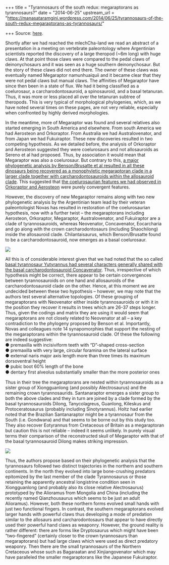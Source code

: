 +++
title = "Tyrannosaurs of the south redux: megaraptorans as tyrannosaurs?"
date = "2014-06-25"
upstream_url = "https://manasataramgini.wordpress.com/2014/06/25/tyrannosaurs-of-the-south-redux-megaraptorans-as-tyrannosaurs/"

+++
Source: [here](https://manasataramgini.wordpress.com/2014/06/25/tyrannosaurs-of-the-south-redux-megaraptorans-as-tyrannosaurs/).

Shortly after we had reached the mlechCha-land we read an abstract of a presentation in a meeting on vertebrate paleontology where Argentinian scientists reported the discovery of a large theropod (\~6m long) with huge claws. At that point those claws were compared to the pedal claws of deinonychosaurs and it was seen as a huge southern deinonychosaur. But the story of these claws did not end there. The owner of these claws was eventually named Megaraptor namunhuaiquii and it became clear that they were not pedal claws but manual claws. The affinities of Megaraptor have since then been in a state of flux. We had it being classified as a coelurosaur, a carcharodontosauroid, a spinosauroid, and a basal tetanuran. Thus, it was more or less placed all over the tetanuran subtree of theropods. This is very typical of morphological phylogenies, which, as we have noted several times on these pages, are not very reliable, especially when confronted by highly derived morphologies.

In the meantime, more of Megaraptor was found and several relatives also started emerging in South America and elsewhere. From south America we had Aerosteon and Orkoraptor. From Australia we had Australovenator, and from Japan we had Fukuiraptor. These new discoveries resulted in two competing hypothesis. As we detailed before, the analysis of Orkoraptor and Aerosteon suggested they were coelurosaurs and not allosauroids as Sereno et al had proposed. Thus, by association it would mean that Megaraptor was also a coelurosaur. But contrary to this, [a major phylogenetic analysis by Benson/Brusatte et al resulted in all these dinosaurs being recovered as a monophyletic megaraptoran clade in a larger clade together with carcharodontosauroids within the allosauroid clade](https://manasataramgini.wordpress.com/2009/10/18/of-allosaurs-and-megalosaurs/ "Of allosaurs and megalosaurs"). This suggested that [the coelurosaurian features we had observed in Orkoraptor and Aerosteon](https://manasataramgini.wordpress.com/2009/03/28/orkoraptor-and-aerosteon/ "Orkoraptor and Aerosteon") were purely convergent features.

However, the discovery of new Megaraptor remains along with two new phylogenetic analysis by the Argentinian team lead by their veteran paleontologist Novas has resulted in restoration of the coelurosaurian hypothesis, now with a further twist – the megaraptorans including Aerosteon, Orkoraptor, Megaraptor, Australovenator, and Fukuiraptor are a clade of tyrannosauroids, whereas Neovenator, Concavenator, Eocarcharia and go along with the crown carcharodontosaurs (including Shaochilong) inside the allosauroid clade. Chilantaisaurus, which Benson/Brusatte found to be a carcharodontosauroid, now emerges as a basal coelurosaur.

[![](https://lh4.googleusercontent.com/-Pm8t-h_oVJw/U6pyJQgU1oI/AAAAAAAAC7o/UV3taf8fmr8/s640/Megaraptorans.jpg)](https://picasaweb.google.com/lh/photo/dj-wlXILyNjht2MFhUbjt9MTjNZETYmyPJy0liipFm0?feat=embedwebsite)

All this is of considerable interest given that we had noted that the so called [basal tyrannosaur Yutyrannus had several characters generally shared with the basal carcharodontosauroid Concavenator](https://manasataramgini.wordpress.com/2012/04/07/on-feathers-fleas-and-big-stem-birds/ "On feathers, fleas and big stem birds"). Thus, irrespective of which hypothesis might be correct, there appear to be certain convergences between tyrannosauroids on one hand and allosauroids of the carcharodontosauroid clade on the other. Hence, at this moment we are undecided between these two hypothesis – however, we may note that the authors test several alternative topologies. Of these grouping of megaraptorans with Neovenator either inside tyrannosauroids or with it in the position they recover it results in trees which are 26-37 steps longer. Thus, given the codings and matrix they are using it would seem that megaraptorans are not closely related to Neovenator at all – a key contradiction to the phylogeny proposed by Benson et al. Importantly, Novas and colleagues note 14 synapomorphies that support the nesting of the megaraptorans within the tyrannosauroid clade. Of these the following are indeed suggestive:  
● premaxilla with incisiviform teeth with “D”-shaped cross-section  
● premaxilla with very large, circular foramina on the lateral surface  
● external naris major axis length more than three times its maximum dorsoventral height  
● pubic boot 60% length of the bone  
● dentary ﬁrst alveolus substantially smaller than the more posterior ones

Thus in their tree the megaraptorans are nested within tyrannosauroids as a sister group of Xiongguanlong (and possibly Alectrosaurus) and the remaining crown tyrannosaurids. Santanaraptor emerges a sister group to both the above clades and they in turn are joined by a clade formed by the basal tyrannosauroids Dilong, Tanycolagreus, Guanlong, Kileskus and Protoceratosaurus (probably including Sinotyrannus). Holtz had earlier noted that the Brazilian Santanaraptor might be a tyrannosaur from the South (i.e. Gondwana) and that seems to be borne out by this study too. They also recover Eotyrannus from Cretaceous of Britain as a megaraptoran but caution this is not reliable – indeed it seems unlikely. In purely visual terms their comparison of the reconstructed skull of Megaraptor with that of the basal tyrannosauroid Dilong makes striking impression.

[![](https://lh5.googleusercontent.com/-6dDmf-jo5QI/U6pyJTxRxcI/AAAAAAAAC7s/K8a_Qg2g5oQ/s640/Dilong_megaraptor.jpg)](https://picasaweb.google.com/lh/photo/Cv2fQpeK5HiNH6eD7vjbE9MTjNZETYmyPJy0liipFm0?feat=embedwebsite)

Thus, the authors propose based on their phylogenetic analysis that the tyrannosaurs followed two distinct trajectories in the northern and southern continents. In the north they evolved into large bone-crushing predators epitomized by the last member of the clade Tyrannosaurus or those retaining the apparently ancestral longistrine condition seen in Xiongguanlong (and probably also its close relative Alectrosaurus) prototyped by the Alioramus from Mongolia and China (including the recently named Qianzhousaurus which seems to be just an adult Alioramus). However, both these northern forms evolved small hands with just two functional fingers. In contrast, the southern megaraptorans evolved larger hands with powerful claws thus developing a mode of predation similar to the allosaurs and carcharodontosaurs that appear to have directly used their powerful hand claws as weaponry. However, the ground reality is rather different: there are forms like Dryptosaurus which might have been “two-fingered” (certainly closer to the crown tyrannosaurs than megaraptorans) but had large claws which were used as direct predatory weaponry. Then there are the small tyrannosaurs of the Northern Cretaceous whose such as Bagaraatan and Xinjiangovenator which may have paralleled the smaller megaraptorans like the Japanese Fukuiraptor.

